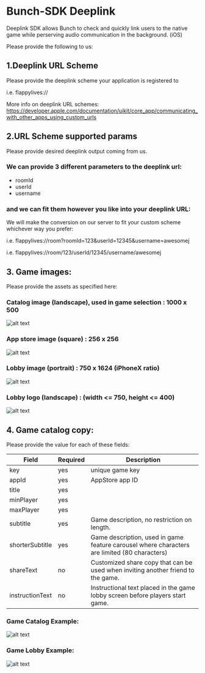 # Bunch-SDK Deeplink

Deeplink SDK allows Bunch to check and quickly link users to the native game 
while perserving audio communication in the background. (iOS)

Please provide the following to us:

## 1.Deeplink URL Scheme
Please provide the deeplink scheme your application is registered to

i.e. flappylives://

More info on deeplink URL schemes: https://developer.apple.com/documentation/uikit/core_app/communicating_with_other_apps_using_custom_urls

## 2.URL Scheme supported params
Please provide desired deeplink output coming from us.

### We can provide 3 different parameters to the deeplink url:
- roomId
- userId
- username

### and we can fit them however you like into your deeplink URL:

We will make the conversion on our server to fit your custom scheme whichever way you prefer:

i.e. flappylives://room?roomId=123&userId=12345&username=awesomej

i.e. flappylives://room/123/userId/12345/username/awesomej


## 3. Game images:
Please provide the assets as specified here:
### Catalog image (landscape), used in game selection : 1000 x 500 <br />
![alt text](https://storage.googleapis.com/z1-rumble.appspot.com/server-assets/Catalog/charades.png "Catalog Image")
<br />
### App store image (square) : 256 x 256<br />
![alt text](https://storage.googleapis.com/z1-rumble.appspot.com/server-assets/Catalog/charades-thumbnail.png "Thumbnail")
<br />
### Lobby image (portrait) : 750 x 1624 (iPhoneX ratio)<br />
![alt text](https://storage.googleapis.com/z1-rumble.appspot.com/server-assets/Games/charades/background.png "Background")
<br />
### Lobby logo (landscape) : (width <= 750, height <= 400)<br />
![alt text](https://storage.googleapis.com/z1-rumble.appspot.com/server-assets/Games/charades/logo.png "Logo")
<br />

## 4. Game catalog copy:
Please provide the value for each of these fields:

| Field           | Required | Description                                                                      |
|-----------------|----------|----------------------------------------------------------------------------------|
| key             | yes      | unique game key                                                                  |
| appId           | yes      | AppStore app ID                                                                  |
| title           | yes      |                                                                                  |
| minPlayer       | yes      |                                                                                  |
| maxPlayer       | yes      |                                                                                  |
| subtitle        | yes      | Game description, no restriction on length.                                      |
| shorterSubtitle | yes      | Game description, used in game feature carousel where characters are limited (80 characters)     |
| shareText       | no       | Customized share copy that can be used when inviting another friend to the game. |
| instructionText | no       | Instructional text placed in the game lobby screen before players start game.    |


### Game Catalog Example:
![alt text](https://github.com/500LABS/Gameroom-SDK/blob/master/Deeplink-SDK/gamecatalog.PNG "catalog")

### Game Lobby Example:
![alt text](https://github.com/500LABS/Gameroom-SDK/blob/master/Deeplink-SDK/gamelobby.PNG "lobby")
